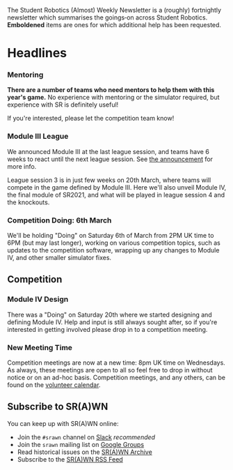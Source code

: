 The Student Robotics (Almost) Weekly Newsletter is a (roughly) fortnightly newsletter which summarises the goings‐on across Student Robotics. **Emboldened** items are ones for which additional help has been requested.

# Headlines

### Mentoring

**There are a number of teams who need mentors to help them with this year's game.** No experience with mentoring or the simulator required, but experience with SR is definitely useful!

If you're interested, please let the competition team know!

### Module Ⅲ League

We announced Module Ⅲ at the last league session, and teams have 6 weeks to react until the next league session. See [the announcement](studentrobotics.org/news/2021-02-06-sr2021-second-league-sessions) for more info.

League session 3 is in just few weeks on 20th March, where teams will compete in the game defined by Module Ⅲ. Here we'll also unveil Module Ⅳ, the final module of SR2021, and what will be played in league session 4 and the knockouts.

### Competition Doing: 6th March

We'll be holding "Doing" on Saturday 6th of March from 2PM UK time to 6PM (but may last longer), working on various competition topics, such as updates to the competition software, wrapping up any changes to Module Ⅳ, and other smaller simulator fixes.

## Competition

### Module IV Design

There was a "Doing" on Saturday 20th where we started designing and defining Module Ⅳ. Help and input is still always sought after, so if you're interested in getting involved please drop in to a competition meeting.

### New Meeting Time

Competition meetings are now at a new time: 8pm UK time on Wednesdays. As always, these meetings are open to all so feel free to drop in without notice or on an ad-hoc basis. Competition meetings, and any others, can be found on the [volunteer calendar](https://studentrobotics.org/runbook/volunteering/calendars/).

## Subscribe to SR(A)WN

You can keep up with SR(A)WN online:

- Join the `#srawn` channel on [Slack](https://app.slack.com/client/T0EEPF1LH/C01GBT8NMSN) _recommended_
- Join the `srawn` mailing list on [Google Groups](https://groups.google.com/g/srawn)
- Read historical issues on the [SR(A)WN Archive](https://studentrobotics.org/srawn)
- Subscribe to the [SR(A)WN RSS Feed](https://studentrobotics.org/srawn/rss.xml)

